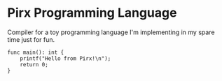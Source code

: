 # Pirx Programming Language

Compiler for a toy programming language I'm implementing in my spare time just for fun.

```
func main(): int {
    printf("Hello from Pirx!\n");
    return 0;
}
```
